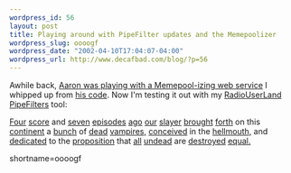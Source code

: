 ```yaml
--- 
wordpress_id: 56
layout: post
title: Playing around with PipeFilter updates and the Memepoolizer
wordpress_slug: oooogf
wordpress_date: "2002-04-10T17:04:07-04:00"
wordpress_url: http://www.decafbad.com/blog/?p=56
---
```

<p>
Awhile back, <a href="http://aaronland.info/weblog/archive/4150" target="_top">Aaron was playing with a Memepool-izing web service</a> I whipped up from <a href="http://aaronland.net/src/perl/www/Memepool.pm" target="_top">his code</a>.
Now I'm testing it out with my <a href="http://www.decafbad.com/twiki/bin/view/Main/RadioUserLand">RadioUserLand</a> <a href="http://www.decafbad.com/twiki/bin/view/Main/PipeFilters">PipeFilters</a> tool:
</p><p>
<a href="http://www.supervixen.nu/bufwilxan/">Four</a> <a href="http://www.chosentwo.com/buffy/">score</a> and <a href="http://www.angelfire.com/az/Buffyfied/">seven</a> <a href="http://www.geocities.com/Area51/Zone/7030/buffy.html">episodes</a> <a href="http://vrya.cstone.net/">ago</a> <a href="http://www.buffysearch.com/">our</a> <a href="http:// www.charisma-carpenter.com/php/wwwthreads/showflat.php?Board=buffy&amp;Number=6337">slayer</a> <a href="http:// www.gist.com/tvclubs/fanclubhost.jsp?boardId=10&amp;topicId=282&amp;fanclub=buffy">brought</a> <a href="http://dmoz.org/Arts/Television/Programs/Horror/Buffy_the_Vampire_Slayer/ Characters/">forth</a> on this <a href="http://members.tripod.com/~JXHarris/">continent</a> a <a href="http://www.albrechts.com/abby/quotes/buffschool.html">bunch</a> of <a href="http://buffy.cbsig.net/player_loyal.html">dead</a> <a href="http:// teenage-wasteland.com/willow/..%5C..%5CWillow%5Cwst.html">vampires,</a> <a href="http://www.bbc.co.uk/cult/buffy/characters/xharris.shtml">conceived</a> in the <a href="http://www.buffy-slayer.org/Relation_Shipper/">hellmouth,</a> and <a href="http://isd.usc.edu/~shoaf/vtshirts/sunnyd01.htm">dedicated</a> to the <a href="http://home.uchicago.edu/~amgolden/buffy.html">proposition</a> that <a href="http://www.emerchandise.com/product/PHBUF0017/A5237">all</a> <a href="http://www.buffyworld.com/buffy/season3/summaries/56_summ.htm">undead</a> are <a href="http://directory.google.com/Top/Arts/Television/Programs/Horror/ Buffy_the_Vampire_Slayer/Characters/">destroyed</a> <a href="http://www.slayerette.org/archive/search.shtml">equal.</a>
</p>
<!--more-->
shortname=oooogf
